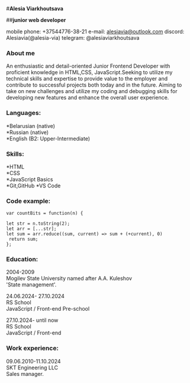 #**Alesia Viarkhoutsava**

##**junior web developer**

mobile phone: +37544776-38-21
e-mail: alesiavia@outlook.com
discord: Alesiavia(@alesia-via)
telegram: @alesiaviarkhoutsava

### **About me**
An enthusiastic and detail-oriented Junior Frontend Developer with proficient knowledge in HTML,CSS, JavaScript.Seeking to utilize my technical skills and expertise to provide value to the employer and contribute to successful projects both today and in the future. Aiming to take on new challenges and utilize my coding and debugging skills for developing new features and enhance the overall user experience. 

### **Languages:**

*Belarusian (native)   
*Russian (native)   
*English (B2: Upper-Intermediate)

### **Skills:**
*HTML  
*CSS   
*JavaScript Basics  
*Git,GitHub
*VS Code   

### **Code example:**
```
var countBits = function(n) {
 
let str = n.toString(2);
let arr = [...str];
let sum = arr.reduce((sum, current) => sum + (+current), 0)
 return sum;
};
  ```
  ### **Education:**

2004-2009   
Mogilev State University named after A.A. Kuleshov   
'State management'.

24.06.2024- 27.10.2024   
RS School   
JavaScript / Front-end Pre-school

27.10.2024- until now   
RS School   
JavaScript / Front-end

### **Work experience:**

09.06.2010-11.10.2024  
SKT Engineering LLC   
Sales manager.